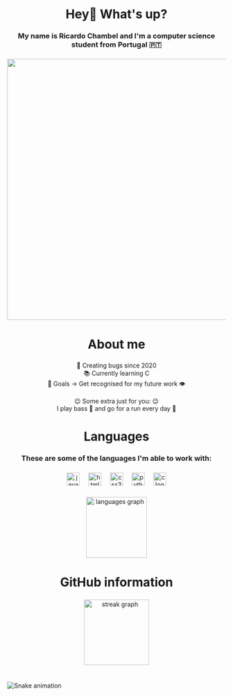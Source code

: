 <h1 align="center">Hey👋 What's up?</h1>

###

<h3 align="center">My name is Ricardo Chambel and I'm a computer science student from Portugal 🇵🇹</h3>

###

<div align="center">
  <img height="600" src="https://mir-s3-cdn-cf.behance.net/project_modules/disp/550a2f37061861.5733485064a6d.gif"  />
</div>

###

<h1 align="center">About me</h1>

###

<p align="center">🤔 Creating bugs since 2020<br>    📚 Currently learning C<br>    🎯 Goals -> Get recognised for my future work 👁️<br><br>    😉 Some extra just for you: 😉<br> I play bass 🎸 and go for a run every day 💪</p>

###

<h1 align="center">Languages</h1>

###

<h3 align="center">These are some of the languages I'm able to work with:</h3>

###

<div align="center">
  <img src="https://cdn.jsdelivr.net/gh/devicons/devicon/icons/javascript/javascript-plain.svg" height="30" alt="javascript logo"  />
  <img width="12" />
  <img src="https://cdn.jsdelivr.net/gh/devicons/devicon/icons/html5/html5-original.svg" height="30" alt="html5 logo"  />
  <img width="12" />
  <img src="https://cdn.jsdelivr.net/gh/devicons/devicon/icons/css3/css3-original.svg" height="30" alt="css3 logo"  />
  <img width="12" />
  <img src="https://cdn.jsdelivr.net/gh/devicons/devicon/icons/python/python-original.svg" height="30" alt="python logo"  />
  <img width="12" />
  <img src="https://cdn.jsdelivr.net/gh/devicons/devicon/icons/c/c-original.svg" height="30" alt="c logo"  />
</div>

###

<div align="center">
  <img src="https://github-readme-stats.vercel.app/api/top-langs?username=RicardoChambel&locale=en&hide_title=true&layout=compact&card_width=320&langs_count=5&theme=synthwave&hide_border=true&order=2" height="140" alt="languages graph"  />
</div>

###

<div align="center">
</div>

###

<h1 align="center">GitHub information</h1>

###

<div align="center">
  <img src="https://streak-stats.demolab.com?user=RicardoChambel&locale=en&mode=daily&theme=synthwave&hide_border=true&border_radius=20&date_format=j%20M%5B%20Y%5D" height="150" alt="streak graph"  />
</div>

###

<h1 align="center"></h1>

###

<img src="https://raw.githubusercontent.com/RicardoChambel/RicardoChambel/output/snake.svg" alt="Snake animation" />

###
